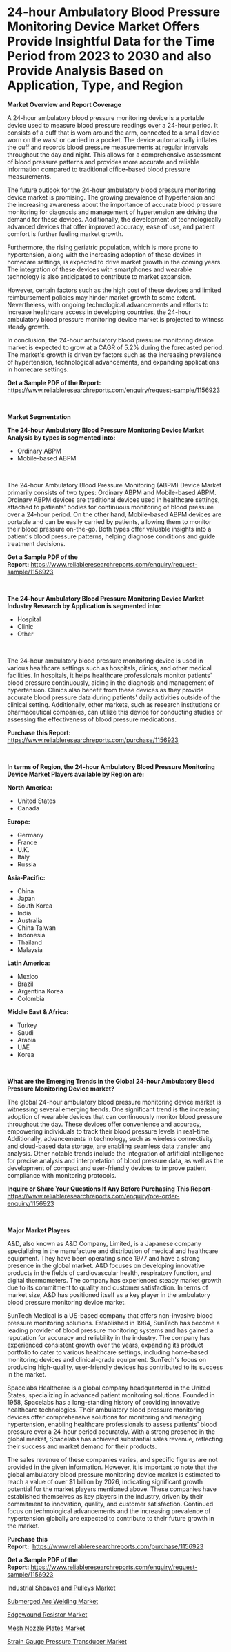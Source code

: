 <p><h1>24-hour Ambulatory Blood Pressure Monitoring Device Market Offers Provide Insightful Data for the Time Period from 2023 to 2030 and also Provide Analysis Based on Application, Type, and Region</h1></p><p><strong>Market Overview and Report Coverage</strong></p>
<p><p>A 24-hour ambulatory blood pressure monitoring device is a portable device used to measure blood pressure readings over a 24-hour period. It consists of a cuff that is worn around the arm, connected to a small device worn on the waist or carried in a pocket. The device automatically inflates the cuff and records blood pressure measurements at regular intervals throughout the day and night. This allows for a comprehensive assessment of blood pressure patterns and provides more accurate and reliable information compared to traditional office-based blood pressure measurements.</p><p>The future outlook for the 24-hour ambulatory blood pressure monitoring device market is promising. The growing prevalence of hypertension and the increasing awareness about the importance of accurate blood pressure monitoring for diagnosis and management of hypertension are driving the demand for these devices. Additionally, the development of technologically advanced devices that offer improved accuracy, ease of use, and patient comfort is further fueling market growth.</p><p>Furthermore, the rising geriatric population, which is more prone to hypertension, along with the increasing adoption of these devices in homecare settings, is expected to drive market growth in the coming years. The integration of these devices with smartphones and wearable technology is also anticipated to contribute to market expansion.</p><p>However, certain factors such as the high cost of these devices and limited reimbursement policies may hinder market growth to some extent. Nevertheless, with ongoing technological advancements and efforts to increase healthcare access in developing countries, the 24-hour ambulatory blood pressure monitoring device market is projected to witness steady growth.</p><p>In conclusion, the 24-hour ambulatory blood pressure monitoring device market is expected to grow at a CAGR of 5.2% during the forecasted period. The market's growth is driven by factors such as the increasing prevalence of hypertension, technological advancements, and expanding applications in homecare settings.</p></p>
<p><strong>Get a Sample PDF of the Report:</strong> <a href="https://www.reliableresearchreports.com/enquiry/request-sample/1156923">https://www.reliableresearchreports.com/enquiry/request-sample/1156923</a></p>
<p>&nbsp;</p>
<p><strong>Market Segmentation</strong></p>
<p><strong>The 24-hour Ambulatory Blood Pressure Monitoring Device Market Analysis by types is segmented into:</strong></p>
<p><ul><li>Ordinary ABPM</li><li>Mobile-based ABPM</li></ul></p>
<p>&nbsp;</p>
<p><p>The 24-hour Ambulatory Blood Pressure Monitoring (ABPM) Device Market primarily consists of two types: Ordinary ABPM and Mobile-based ABPM. Ordinary ABPM devices are traditional devices used in healthcare settings, attached to patients' bodies for continuous monitoring of blood pressure over a 24-hour period. On the other hand, Mobile-based ABPM devices are portable and can be easily carried by patients, allowing them to monitor their blood pressure on-the-go. Both types offer valuable insights into a patient's blood pressure patterns, helping diagnose conditions and guide treatment decisions.</p></p>
<p><strong>Get a Sample PDF of the Report:</strong>&nbsp;<a href="https://www.reliableresearchreports.com/enquiry/request-sample/1156923">https://www.reliableresearchreports.com/enquiry/request-sample/1156923</a></p>
<p>&nbsp;</p>
<p><strong>The 24-hour Ambulatory Blood Pressure Monitoring Device Market Industry Research by Application is segmented into:</strong></p>
<p><ul><li>Hospital</li><li>Clinic</li><li>Other</li></ul></p>
<p>&nbsp;</p>
<p><p>The 24-hour ambulatory blood pressure monitoring device is used in various healthcare settings such as hospitals, clinics, and other medical facilities. In hospitals, it helps healthcare professionals monitor patients' blood pressure continuously, aiding in the diagnosis and management of hypertension. Clinics also benefit from these devices as they provide accurate blood pressure data during patients' daily activities outside of the clinical setting. Additionally, other markets, such as research institutions or pharmaceutical companies, can utilize this device for conducting studies or assessing the effectiveness of blood pressure medications.</p></p>
<p><strong>Purchase this Report:</strong>&nbsp; <a href="https://www.reliableresearchreports.com/purchase/1156923">https://www.reliableresearchreports.com/purchase/1156923</a></p>
<p>&nbsp;</p>
<p><strong>In terms of Region, the 24-hour Ambulatory Blood Pressure Monitoring Device Market Players available by Region are:</strong></p>
<p>
    <p> <strong> North America: </strong>
        <ul>
            <li>United States</li>
            <li>Canada</li>
        </ul>
        </p> 
    <p> <strong> Europe: </strong>
        <ul>
            <li>Germany</li>
            <li>France</li>
            <li>U.K.</li>
            <li>Italy</li>
            <li>Russia</li>
        </ul>
        </p> 
    <p> <strong> Asia-Pacific: </strong>
        <ul>
            <li>China</li>
            <li>Japan</li>
            <li>South Korea</li>
            <li>India</li>
            <li>Australia</li>
            <li>China Taiwan</li>
            <li>Indonesia</li>
            <li>Thailand</li>
            <li>Malaysia</li>
        </ul>
        </p> 
    <p> <strong> Latin America: </strong>
        <ul>
            <li>Mexico</li>
            <li>Brazil</li>
            <li>Argentina Korea</li>
            <li>Colombia</li>
        </ul>
        </p> 
    <p> <strong> Middle East & Africa: </strong>
        <ul>
            <li>Turkey</li>
            <li>Saudi</li>
            <li>Arabia</li>
            <li>UAE</li>
            <li>Korea</li>
        </ul>
    </p>
    </p>
<p>&nbsp;</p>
<p><strong>What are the Emerging Trends in the Global 24-hour Ambulatory Blood Pressure Monitoring Device market?</strong></p>
<p><p>The global 24-hour ambulatory blood pressure monitoring device market is witnessing several emerging trends. One significant trend is the increasing adoption of wearable devices that can continuously monitor blood pressure throughout the day. These devices offer convenience and accuracy, empowering individuals to track their blood pressure levels in real-time. Additionally, advancements in technology, such as wireless connectivity and cloud-based data storage, are enabling seamless data transfer and analysis. Other notable trends include the integration of artificial intelligence for precise analysis and interpretation of blood pressure data, as well as the development of compact and user-friendly devices to improve patient compliance with monitoring protocols.</p></p>
<p><strong>Inquire or Share Your Questions If Any Before Purchasing This Report</strong>- <a href="https://www.reliableresearchreports.com/enquiry/pre-order-enquiry/1156923">https://www.reliableresearchreports.com/enquiry/pre-order-enquiry/1156923</a></p>
<p>&nbsp;</p>
<p><strong>Major Market Players</strong></p>
<p><p>A&D, also known as A&D Company, Limited, is a Japanese company specializing in the manufacture and distribution of medical and healthcare equipment. They have been operating since 1977 and have a strong presence in the global market. A&D focuses on developing innovative products in the fields of cardiovascular health, respiratory function, and digital thermometers. The company has experienced steady market growth due to its commitment to quality and customer satisfaction. In terms of market size, A&D has positioned itself as a key player in the ambulatory blood pressure monitoring device market.</p><p>SunTech Medical is a US-based company that offers non-invasive blood pressure monitoring solutions. Established in 1984, SunTech has become a leading provider of blood pressure monitoring systems and has gained a reputation for accuracy and reliability in the industry. The company has experienced consistent growth over the years, expanding its product portfolio to cater to various healthcare settings, including home-based monitoring devices and clinical-grade equipment. SunTech's focus on producing high-quality, user-friendly devices has contributed to its success in the market.</p><p>Spacelabs Healthcare is a global company headquartered in the United States, specializing in advanced patient monitoring solutions. Founded in 1958, Spacelabs has a long-standing history of providing innovative healthcare technologies. Their ambulatory blood pressure monitoring devices offer comprehensive solutions for monitoring and managing hypertension, enabling healthcare professionals to assess patients' blood pressure over a 24-hour period accurately. With a strong presence in the global market, Spacelabs has achieved substantial sales revenue, reflecting their success and market demand for their products.</p><p>The sales revenue of these companies varies, and specific figures are not provided in the given information. However, it is important to note that the global ambulatory blood pressure monitoring device market is estimated to reach a value of over $1 billion by 2026, indicating significant growth potential for the market players mentioned above. These companies have established themselves as key players in the industry, driven by their commitment to innovation, quality, and customer satisfaction. Continued focus on technological advancements and the increasing prevalence of hypertension globally are expected to contribute to their future growth in the market.</p></p>
<p><strong>Purchase this Report:</strong>&nbsp;&nbsp;<a href="https://www.reliableresearchreports.com/purchase/1156923">https://www.reliableresearchreports.com/purchase/1156923</a></p>
<p></p>
<p><strong>Get a Sample PDF of the Report:</strong>&nbsp;<a href="https://www.reliableresearchreports.com/enquiry/request-sample/1156923">https://www.reliableresearchreports.com/enquiry/request-sample/1156923</a></p>
<p><p><a href="https://medium.com/@jacesipes1996/industrial-sheaves-and-pulleys-market-size-growth-forecast-2023-2030-d16eaae07f7f">Industrial Sheaves and Pulleys Market</a></p><p><a href="https://medium.com/@henrykihn/submerged-arc-welding-market-size-growth-forecast-2023-2030-3e64d2e08ff5">Submerged Arc Welding Market</a></p><p><a href="https://www.linkedin.com/pulse/edgewound-resistor-market-size-2023-2030-global-industrial-wguoc/">Edgewound Resistor Market</a></p><p><a href="https://www.linkedin.com/pulse/mesh-nozzle-plates-market-size-share-global-analysis-report-wig0c/">Mesh Nozzle Plates Market</a></p><p><a href="https://www.linkedin.com/pulse/decoding-strain-gauge-pressure-transducer-market-deep-dive-tb3hc/">Strain Gauge Pressure Transducer Market</a></p></p>
